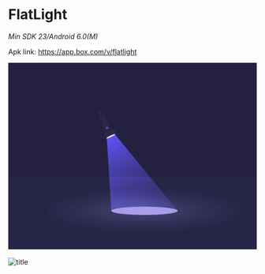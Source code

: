 # FlatLight

*Min SDK 23/Android 6.0(M)*

Apk link: https://app.box.com/v/flatlight

![title](https://github.com/svetaz/Flatlight/blob/master/flash.jpg)

![title](https://i.imgur.com/Or1Gb8B.jpg)





